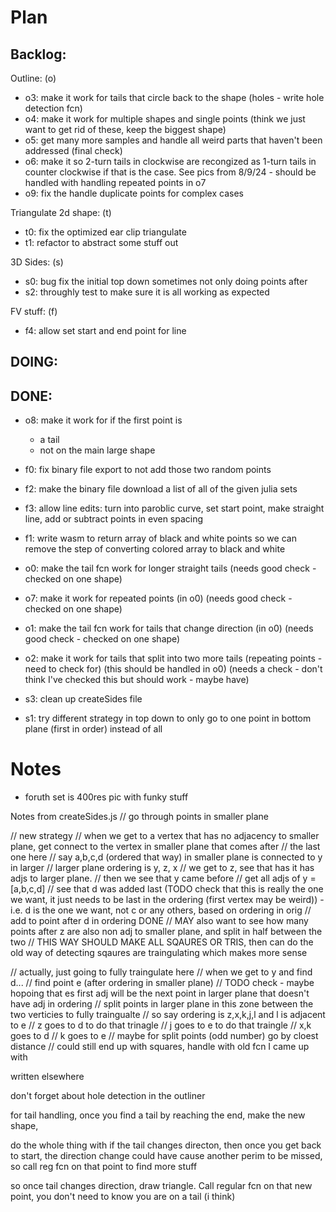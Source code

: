 # Plan

## Backlog:

Outline: (o)

- o3: make it work for tails that circle back to the shape (holes - write hole detection fcn)
- o4: make it work for multiple shapes and single points (think we just want to get rid of these, keep the biggest shape)
- o5: get many more samples and handle all weird parts that haven't been addressed (final check)
- o6: make it so 2-turn tails in clockwise are recongized as 1-turn tails in counter clockwise if that is the case. See pics from 8/9/24 - should be handled with handling repeated points in o7
- o9: fix the handle duplicate points for complex cases

Triangulate 2d shape: (t)

- t0: fix the optimized ear clip triangulate
- t1: refactor to abstract some stuff out

3D Sides: (s)

- s0: bug fix the initial top down sometimes not only doing points after
- s2: throughly test to make sure it is all working as expected

FV stuff: (f)

- f4: allow set start and end point for line

## DOING:

## DONE:

- o8: make it work for if the first point is

  - a tail
  - not on the main large shape

- f0: fix binary file export to not add those two random points
- f2: make the binary file download a list of all of the given julia sets
- f3: allow line edits: turn into paroblic curve, set start point, make straight line, add or subtract points in even spacing
- f1: write wasm to return array of black and white points so we can remove the step of converting colored array to black and white
- o0: make the tail fcn work for longer straight tails (needs good check - checked on one shape)
- o7: make it work for repeated points (in o0) (needs good check - checked on one shape)
- o1: make the tail fcn work for tails that change direction (in o0) (needs good check - checked on one shape)
- o2: make it work for tails that split into two more tails (repeating points - need to check for) (this should be handled in o0) (needs a check - don't think I've checked this but should work - maybe have)

- s3: clean up createSides file
- s1: try different strategy in top down to only go to one point in bottom plane (first in order) instead of all

# Notes

- foruth set is 400res pic with funky stuff

Notes from createSides.js
// go through points in smaller plane

// new strategy
// when we get to a vertex that has no adjacency to smaller plane, get connect to the vertex in smaller plane that comes after
// the last one here
// say a,b,c,d (ordered that way) in smaller plane is connected to y in larger
// larger plane ordering is y, z, x
// we get to z, see that has it has adjs to larger plane.
// then we see that y came before
// get all adjs of y = [a,b,c,d]
// see that d was added last (TODO check that this is really the one we want, it just needs to be last in the ordering (first vertex may be weird)) - i.e. d is the one we want, not c or any others, based on ordering in orig
// add to point after d in ordering DONE
// MAY also want to see how many points after z are also non adj to smaller plane, and split in half between the two
// THIS WAY SHOULD MAKE ALL SQAURES OR TRIS, then can do the old way of detecting sqaures are traingulating which makes more sense

// actually, just going to fully traingulate here
// when we get to y and find d...
// find point e (after ordering in smaller plane)
// TODO check - maybe hopoing that es first adj will be the next point in larger plane that doesn't have adj in ordering
// split points in larger plane in this zone between the two verticies to fully traingualte
// so say ordering is z,x,k,j,l and l is adjacent to e
// z goes to d to do that trinagle
// j goes to e to do that traingle
// x,k goes to d
// k goes to e
// maybe for split points (odd number) go by cloest distance
// could still end up with squares, handle with old fcn I came up with

written elsewhere

don't forget about hole detection in the outliner

for tail handling, once you find a tail by reaching the end, make the new shape,

do the whole thing with if the tail changes directon, then once you get back to start, the direction change could have cause another perim to be missed, so call reg fcn on that point to find more stuff

so once tail changes direction, draw triangle. Call regular fcn on that new point, you don't need to know you are on a tail (i think)
